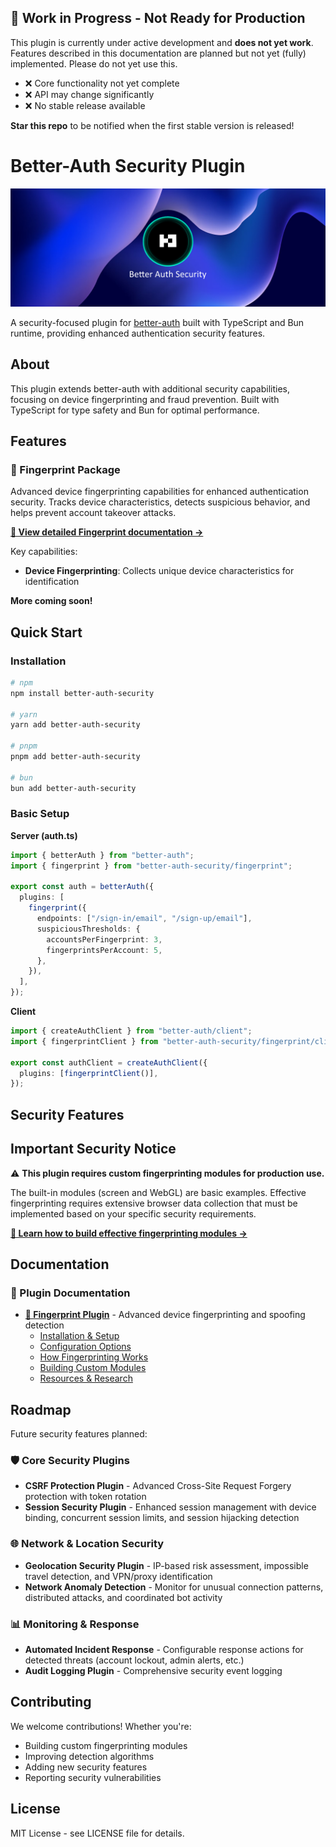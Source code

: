 ## **🚧 Work in Progress - Not Ready for Production**

This plugin is currently under active development and **does not yet work**. Features described in this documentation are planned but not yet (fully) implemented. Please do not yet use this.

- ❌ Core functionality not yet complete
- ❌ API may change significantly
- ❌ No stable release available

**Star this repo** to be notified when the first stable version is released!

# Better-Auth Security Plugin

![Better Auth Security Banner](./assets/banner/blue2.png)

A security-focused plugin for [better-auth](https://www.better-auth.com/) built with TypeScript and Bun runtime, providing enhanced authentication security features.

## About

This plugin extends better-auth with additional security capabilities, focusing on device fingerprinting and fraud prevention. Built with TypeScript for type safety and Bun for optimal performance.

## Features

### 📱 Fingerprint Package

Advanced device fingerprinting capabilities for enhanced authentication security. Tracks device characteristics, detects suspicious behavior, and helps prevent account takeover attacks.

**[📖 View detailed Fingerprint documentation →](./docs/fingerprint.md)**

Key capabilities:

- **Device Fingerprinting**: Collects unique device characteristics for identification

**More coming soon!**

## Quick Start

### Installation

```bash
# npm
npm install better-auth-security

# yarn
yarn add better-auth-security

# pnpm
pnpm add better-auth-security

# bun
bun add better-auth-security
```

### Basic Setup

**Server (auth.ts)**

```typescript
import { betterAuth } from "better-auth";
import { fingerprint } from "better-auth-security/fingerprint";

export const auth = betterAuth({
  plugins: [
    fingerprint({
      endpoints: ["/sign-in/email", "/sign-up/email"],
      suspiciousThresholds: {
        accountsPerFingerprint: 3,
        fingerprintsPerAccount: 5,
      },
    }),
  ],
});
```

**Client**

```typescript
import { createAuthClient } from "better-auth/client";
import { fingerprintClient } from "better-auth-security/fingerprint/client";

export const authClient = createAuthClient({
  plugins: [fingerprintClient()],
});
```

## Security Features

## Important Security Notice

⚠️ **This plugin requires custom fingerprinting modules for production use.**

The built-in modules (screen and WebGL) are basic examples. Effective fingerprinting requires extensive browser data collection that must be implemented based on your specific security requirements.

**[📖 Learn how to build effective fingerprinting modules →](./docs/fingerprint.md#building-effective-modules)**

## Documentation

### 📖 Plugin Documentation

- **[📱 Fingerprint Plugin](./docs/fingerprint.md)** - Advanced device fingerprinting and spoofing detection
  - [Installation & Setup](./docs/fingerprint.md#installation)
  - [Configuration Options](./docs/fingerprint.md#configuration-options)
  - [How Fingerprinting Works](./docs/fingerprint.md#how-fingerprinting-works)
  - [Building Custom Modules](./docs/fingerprint.md#building-effective-modules)
  - [Resources & Research](./docs/fingerprint.md#fingerprinting-resources)

## Roadmap

Future security features planned:

### 🛡️ Core Security Plugins

- **CSRF Protection Plugin** - Advanced Cross-Site Request Forgery protection with token rotation
- **Session Security Plugin** - Enhanced session management with device binding, concurrent session limits, and session hijacking detection

### 🌐 Network & Location Security

- **Geolocation Security Plugin** - IP-based risk assessment, impossible travel detection, and VPN/proxy identification
- **Network Anomaly Detection** - Monitor for unusual connection patterns, distributed attacks, and coordinated bot activity

### 📊 Monitoring & Response

- **Automated Incident Response** - Configurable response actions for detected threats (account lockout, admin alerts, etc.)
- **Audit Logging Plugin** - Comprehensive security event logging

## Contributing

We welcome contributions! Whether you're:

- Building custom fingerprinting modules
- Improving detection algorithms
- Adding new security features
- Reporting security vulnerabilities

## License

MIT License - see LICENSE file for details.
